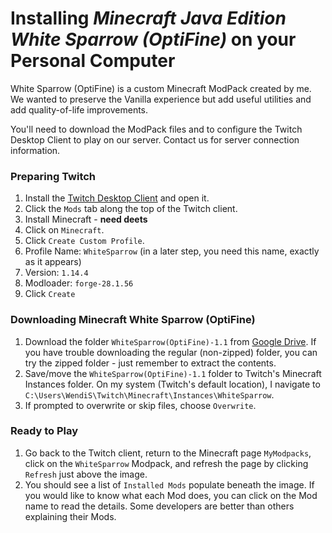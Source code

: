 # Installing *Minecraft Java Edition White Sparrow (OptiFine)* on your Personal Computer

White Sparrow (OptiFine) is a custom Minecraft ModPack created by me. We wanted to preserve the Vanilla experience but add useful utilities and add quality-of-life improvements. 

You'll need to download the ModPack files and to configure the Twitch Desktop Client to play on our server. Contact us for server connection information.

### Preparing Twitch
1. Install the [Twitch Desktop Client](https://www.twitch.tv/download) and open it.
2. Click the `Mods` tab along the top of the Twitch client.
3. Install Minecraft - **need deets**
4. Click on `Minecraft`.
5. Click `Create Custom Profile`.
  1. Profile Name: `WhiteSparrow` (in a later step, you need this name, exactly as it appears)
  2. Version: `1.14.4`
  3. Modloader: `forge-28.1.56`
  4. Click `Create`


### Downloading Minecraft White Sparrow (OptiFine)

1. Download the folder `WhiteSparrow(OptiFine)-1.1` from [Google Drive](https://drive.google.com/drive/folders/1rWorM8NL5D1MsGTfbzOpK-9HPl9ESGsP?usp=sharing). If you have trouble downloading the regular (non-zipped) folder, you can try the zipped folder - just remember to extract the contents.
2. Save/move the `WhiteSparrow(OptiFine)-1.1` folder to Twitch's Minecraft Instances folder. On my system (Twitch's default location), I navigate to `C:\Users\WendiS\Twitch\Minecraft\Instances\WhiteSparrow`.
3. If prompted to overwrite or skip files, choose `Overwrite`.


### Ready to Play
1. Go back to the Twitch client, return to the Minecraft page `MyModpacks`, click on the `WhiteSparrow` Modpack, and refresh the page by clicking `Refresh` just above the image. 
2. You should see a list of `Installed Mods` populate beneath the image. If you would like to know what each Mod does, you can click on the Mod name to read the details. Some developers are better than others explaining their Mods.

